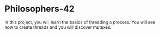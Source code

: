 # Philosophers-42
In this project, you will learn the basics of threading a process. You will see how to create threads and you will discover mutexes.
